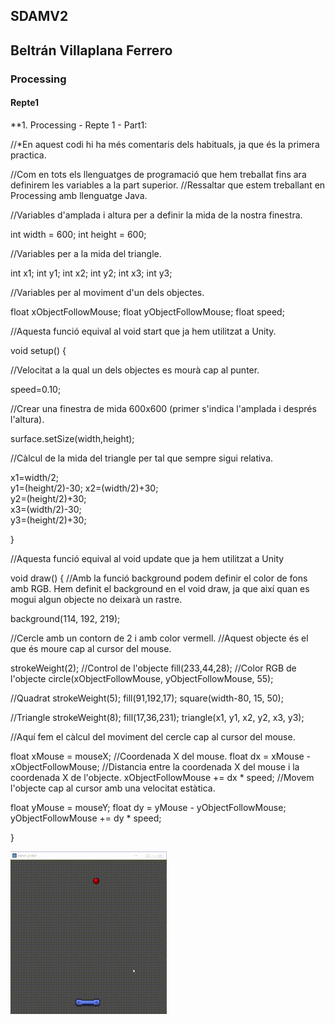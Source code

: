 ## SDAMV2
## Beltrán Villaplana Ferrero
### Processing
#### Repte1

**1. Processing - Repte 1 - Part1:




//*En aquest codi hi ha més comentaris dels habituals, ja que és la primera practica.  
  
  //Com en tots els llenguatges de programació que hem treballat fins ara definirem les variables a la part superior.
  //Ressaltar que estem treballant en Processing amb llenguatge Java.

  //Variables d'amplada i altura per a definir la mida de la nostra finestra.

 int width = 600;
 int height = 600;
 
 
 //Variables per a la mida del triangle.
 
 int x1;
 int y1;
 int x2;
 int y2;
 int x3;
 int y3;
 
 //Variables per al moviment d'un dels objectes.
 
float xObjectFollowMouse;
float yObjectFollowMouse;
float speed; 


//Aquesta funció equival al void start que ja hem utilitzat a Unity.

void setup()
{
  
  //Velocitat a la qual un dels objectes es mourà cap al punter.
  
  speed=0.10;
  
  //Crear una finestra de mida 600x600 (primer s'indica l'amplada i després l'altura).
  
  surface.setSize(width,height);
  
    
  //Càlcul de la mida del triangle per tal que sempre sigui relativa.
  
  x1=width/2;       
  y1=(height/2)-30; 
  x2=(width/2)+30;  
  y2=(height/2)+30;  
  x3=(width/2)-30;  
  y3=(height/2)+30; 
  
  
  
}


//Aquesta funció equival al void update que ja hem utilitzat a Unity

void draw()
{
     //Amb la funció background podem definir el color de fons amb RGB. Hem definit el background en el void draw, ja que així quan es mogui algun objecte no deixarà un rastre.
 
  background(114, 192, 219);
  
  
  //Cercle amb un contorn de 2 i amb color vermell. 
  //Aquest objecte és el que és moure cap al cursor del mouse.
  
  strokeWeight(2); //Control de l'objecte
  fill(233,44,28);  //Color RGB de l'objecte
  circle(xObjectFollowMouse, yObjectFollowMouse, 55); 
 
   //Quadrat 
  strokeWeight(5);
  fill(91,192,17);
  square(width-80, 15, 50);
  
  //Triangle
  strokeWeight(8);
  fill(17,36,231);
  triangle(x1, y1, x2, y2, x3, y3);
  
  
  
  //Aquí fem el càlcul del moviment del cercle cap al cursor del mouse.
  
  float xMouse = mouseX; //Coordenada X del mouse.
  float dx = xMouse - xObjectFollowMouse; //Distancia entre la coordenada X del mouse i la coordenada X de l'objecte.
  xObjectFollowMouse += dx * speed; //Movem l'objecte cap al cursor amb una velocitat estàtica.
  
  float yMouse = mouseY;
  float dy = yMouse - yObjectFollowMouse;
  yObjectFollowMouse += dy * speed;
  
  
  
  
  
  
  
  
}





![Image description](https://github.com/bvillaplana93/processing/blob/master/repte1/repte1_godot/doc/gd9.gif)
